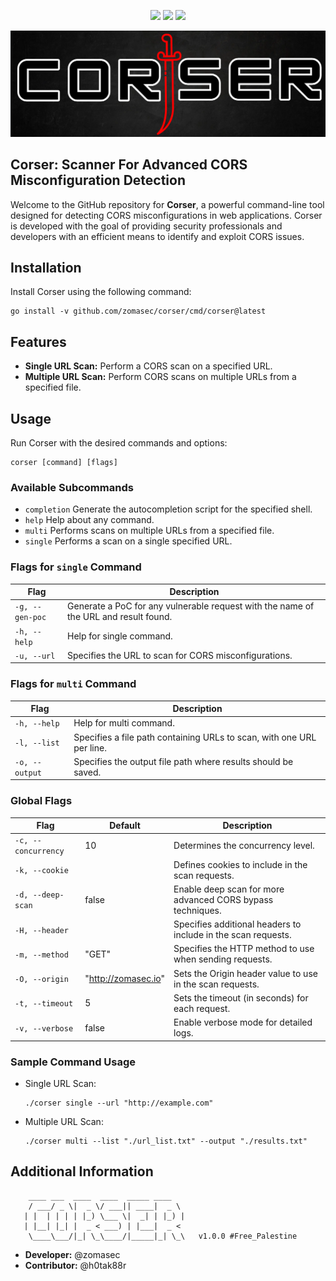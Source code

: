 <p align="center">
  <a href="https://pkg.go.dev/github.com/zomasec/corser/pkg/corser"><img src="https://pkg.go.dev/badge/github.com/zomasec/corser.svg"></a>
<!--   <a href="https://goreportcard.com/report/github.com/zomasec/corser"><img src="https://goreportcard.com/badge/github.com/zomasec/corser"></a> -->
  <a href="https://codecov.io/gh/zomasec/corser"><img src="https://codecov.io/gh/zomasec/corser/branch/main/graph/badge.svg"/></a>
  <a href="https://twitter.com/intent/follow?screen_name=hahwul"><img src="https://img.shields.io/twitter/follow/zomasec?style=flat&logo=x"></a>
</p>

![CORSER](./static/corser-logo.png)

## Corser: Scanner For Advanced CORS Misconfiguration Detection

Welcome to the GitHub repository for **Corser**, a powerful command-line tool designed for detecting CORS misconfigurations in web applications. Corser is developed with the goal of providing security professionals and developers with an efficient means to identify and exploit CORS issues.

## Installation

Install Corser using the following command:

    go install -v github.com/zomasec/corser/cmd/corser@latest

## Features

- **Single URL Scan:** Perform a CORS scan on a specified URL.
- **Multiple URL Scan:** Perform CORS scans on multiple URLs from a specified file.

## Usage

Run Corser with the desired commands and options:

    corser [command] [flags]

### Available Subcommands

- `completion` Generate the autocompletion script for the specified shell.
- `help` Help about any command.
- `multi` Performs scans on multiple URLs from a specified file.
- `single` Performs a scan on a single specified URL.

### Flags for `single` Command

| Flag         | Description                                                      |
|--------------|------------------------------------------------------------------|
| `-g, --gen-poc`  | Generate a PoC for any vulnerable request with the name of the URL and result found. |
| `-h, --help`     | Help for single command.                                         |
| `-u, --url`      | Specifies the URL to scan for CORS misconfigurations.            |

### Flags for `multi` Command

| Flag         | Description                                                      |
|--------------|------------------------------------------------------------------|
| `-h, --help`     | Help for multi command.                                          |
| `-l, --list`     | Specifies a file path containing URLs to scan, with one URL per line. |
| `-o, --output`   | Specifies the output file path where results should be saved.    |

### Global Flags

| Flag         | Default        | Description                                             |
|--------------|----------------|---------------------------------------------------------|
| `-c, --concurrency` | 10             | Determines the concurrency level.                        |
| `-k, --cookie`      |                | Defines cookies to include in the scan requests.        |
| `-d, --deep-scan`   | false          | Enable deep scan for more advanced CORS bypass techniques. |
| `-H, --header`      |                | Specifies additional headers to include in the scan requests. |
| `-m, --method`      | "GET"          | Specifies the HTTP method to use when sending requests. |
| `-O, --origin`      | "http://zomasec.io" | Sets the Origin header value to use in the scan requests. |
| `-t, --timeout`     | 5              | Sets the timeout (in seconds) for each request.         |
| `-v, --verbose`     | false          | Enable verbose mode for detailed logs.                  |

### Sample Command Usage

- Single URL Scan:
  
      ./corser single --url "http://example.com"

- Multiple URL Scan:

      ./corser multi --list "./url_list.txt" --output "./results.txt"

## Additional Information
```
    ____ ___  ____  ____  _____ ____  
    / ___/ _ \|  _ \/ ___|| ____|  _ \ 
   | |  | | | | |_) \___ \|  _| | |_) |
   | |__| |_| |  _ < ___) | |___|  _ < 
    \____\___/|_| \_\____/|_____|_| \_\   v1.0.0 #Free_Palestine 
```
- **Developer:** @zomasec
- **Contributor:** @h0tak88r
